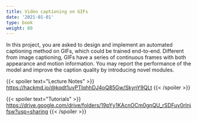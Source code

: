 ```yaml
---
title: Video captioning on GIFs
date: '2021-01-01'
type: book
weight: 80
---
```


In this project, you are asked to design and implement an automated captioning method on GIFs, which could be trained 
end-to-end. Different from image captioning, GIFs have a series of continuous frames with both appearance and motion 
information. You may report the performance of the model and improve the caption quality by introducing novel modules.

{{< spoiler text="Lecture Notes" >}}
    https://hackmd.io/@kqdt1uvPTIqhhDJ4oQ85Gw/SkynY9QLt
{{< /spoiler >}}

{{< spoiler text="Tutorials" >}}
    https://drive.google.com/drive/folders/19pYy1KAcnOCm0gnQU_rSDFuy0rlnifsw?usp=sharing
{{< /spoiler >}}
